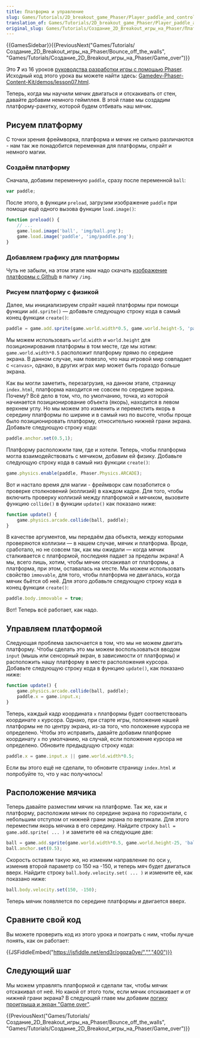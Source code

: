 ```yaml
---
title: Платформа и управление
slug: Games/Tutorials/2D_breakout_game_Phaser/Player_paddle_and_controls
translation_of: Games/Tutorials/2D_breakout_game_Phaser/Player_paddle_and_controls
original_slug: Games/Tutorials/Создание_2D_Breakout_игры_на_Phaser/Платформа_и_управление
---
```


{{GamesSidebar}}{{PreviousNext("Games/Tutorials/Создание_2D_Breakout_игры_на_Phaser/Bounce_off_the_walls", "Games/Tutorials/Создание_2D_Breakout_игры_на_Phaser/Game_over")}}

Это **7** из 16 уроков [руководства разработки игры с помощью Phaser](/ru/docs/Games/Tutorials/%D0%A1%D0%BE%D0%B7%D0%B4%D0%B0%D0%BD%D0%B8%D0%B5_2D_Breakout_%D0%B8%D0%B3%D1%80%D1%8B_%D0%BD%D0%B0_Phaser). Исходный код этого урока вы можете найти здесь: [Gamedev-Phaser-Content-Kit/demos/lesson07.html](https://github.com/end3r/Gamedev-Phaser-Content-Kit/blob/gh-pages/demos/lesson07.html).

Теперь, когда мы научили мячик двигаться и отскакивать от стен, давайте добавим немного геймплея. В этой главе мы создадим платформу-ракетку, которой будем отбивать наш мячик.

## Рисуем платформу

С точки зрения фреймворка, платформа и мячик не сильно различаются - нам так же понадобится переменная для платформы, спрайт и немного магии.

### Создаём платформу

Сначала, добавим переменную `paddle`, сразу после переменной `ball`:

```js
var paddle;
```

После этого, в функции `preload`, загрузим изображение `paddle` при помощи ещё одного вызова функции `load.image()`:

```js
function preload() {
    // ...
    game.load.image('ball', 'img/ball.png');
    game.load.image('paddle', 'img/paddle.png');
}
```

### Добавляем графику для платформы

Чуть не забыли, на этом этапе нам надо скачать [изображение платформы с Github](https://github.com/end3r/Gamedev-Phaser-Content-Kit/blob/gh-pages/demos/img/paddle.png) в папку `/img`.

### Рисуем платформу с физикой

Далее, мы инициализируем спрайт нашей платформы при помощи функции `add.sprite()` — добавьте следующую строку кода в самый конец функции `create()`:

```js
paddle = game.add.sprite(game.world.width*0.5, game.world.height-5, 'paddle');
```

Мы можем использовать `world.width` и `world.height` для позиционирования платформы в том месте, где мы хотим: `game.world.width*0.5` расположит платформу прямо по середине экрана. В данном случае, нам повезло, что наш игровой мир совпадает с `<canvas>`, однако, в других играх мир может быть гораздо больше экрана.

Как вы могли заметить, перезагрузив, на данном этапе, страницу `index.html`, платформа находится не совсем по середине экрана. Почему? Всё дело в том, что, по умолчанию, точка, из которой начинается позиционирование объекта (якорь), находится в левом верхнем углу. Но мы можем это изменить и переместить якорь в середину платформы по ширине и в самый низ по высоте, чтобы проще было позиционировать платформу, относительно нижней грани экрана. Добавьте следующую строку кода:

```js
paddle.anchor.set(0.5,1);
```

Платформу расположили там, где и хотели. Теперь, чтобы платформа могла взаимодействовать с мячиком, добавим ей физику. Добавьте следующую строку кода в самый низ функции `create()`:

```js
game.physics.enable(paddle, Phaser.Physics.ARCADE);
```

Вот и настало время для магии - фреймворк сам позаботится о проверке столкновений (коллизий) в каждом кадре. Для того, чтобы включить проверку коллизий между платформой и мячиком, вызовите функцию `collide()` в функции `update()` как показано ниже:

```js
function update() {
    game.physics.arcade.collide(ball, paddle);
}
```

В качестве аргументов, мы передаём два объекта, между которыми проверяются коллизии — в нашем случае, мячик и платформа. Вроде, сработало, но не совсем так, как мы ожидали — когда мячик сталкивается с платформой, последняя падает за пределы экрана! А мы, всего лишь, хотим, чтобы мячик отскакивал от платформы, а платформа, при этом, оставалась на месте. Мы можем использовать свойство `immovable`, для того, чтобы платформа не двигалась, когда мячик бьётся об неё. Для этого добавьте следующую строку кода в конец функции `create()`:

```js
paddle.body.immovable = true;
```

Вот! Теперь всё работает, как надо.

## Управляем платформой

Следующая проблема заключается в том, что мы не можем двигать платформу. Чтобы сделать это мы можем воспользоваться вводом `input` (мышь или сенсорный экран, в зависимости от платформы) и расположить нашу платформу в месте расположения курсора. Добавьте следующую строку кода в функцию `update()`, как показано ниже:

```js
function update() {
    game.physics.arcade.collide(ball, paddle);
    paddle.x = game.input.x;
}
```

Теперь, каждый кадр координата `x` платформы будет соответствовать координате `x` курсора. Однако, при старте игры, положение нашей платформы не по центру экрана, из-за того, что положение курсора не определено. Чтобы это исправить, давайте добавим платформе координату `x` по умолчанию, на случай, если положение курсора не определено. Обновите предыдущую строку кода:

```js
paddle.x = game.input.x || game.world.width*0.5;
```

Если вы этого ещё не сделали, то обновите страницу `index.html` и попробуйте то, что у нас получилось!

## Расположение мячика

Теперь давайте разместим мячик на платформе. Так же, как и платформу, расположим мячик по середине экрана по горизонтали, с небольшим отступом от нижней грани экрана по вертикали. Для этого переместим якорь мячика в его середину. Найдите строку `ball = game.add.sprite( ... )` и заметите её на следующие две:

```js
ball = game.add.sprite(game.world.width*0.5, game.world.height-25, 'ball');
ball.anchor.set(0.5);
```

Скорость оставим такую же, но изменим направление по оси `y`, изменив второй параметр со 150 на -150, и теперь мяч будет двигаться вверх. Найдите строку `ball.body.velocity.set( ... )` и измените её, как показано ниже:

```js
ball.body.velocity.set(150, -150);
```

Теперь мячик появляется по середине платформы и двигается вверх.

## Сравните свой код

Вы можете проверить код из этого урока и поиграть с ним, чтобы лучше понять, как он работает:

{{JSFiddleEmbed("https://jsfiddle.net/end3r/ogqza0ye/","","400")}}

## Следующий шаг

Мы можем управлять платформой и сделали так, чтобы мячик отскакивал от неё. Но какой от этого толк, если мячик отскакивает и от нижней грани экрана? В следующей главе мы добавим [логику проигрыша и экран "Game over"](/ru/docs/Games/Tutorials/Создание_2D_Breakout_игры_на_Phaser/Game_over).

{{PreviousNext("Games/Tutorials/Создание_2D_Breakout_игры_на_Phaser/Bounce_off_the_walls", "Games/Tutorials/Создание_2D_Breakout_игры_на_Phaser/Game_over")}}

